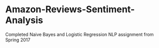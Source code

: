 # Amazon-Reviews-Sentiment-Analysis
Completed Naive Bayes and Logistic Regression NLP assignment from Spring 2017 
